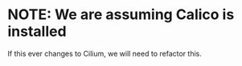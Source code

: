 # NOTE: We are assuming Calico is installed

If this ever changes to Cilium, we will need to refactor this.